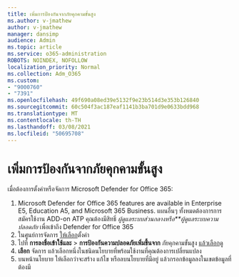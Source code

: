 ```yaml
---
title: เพิ่มการป้องกันจากภัยคุกคามขั้นสูง
ms.author: v-jmathew
author: v-jmathew
manager: dansimp
audience: Admin
ms.topic: article
ms.service: o365-administration
ROBOTS: NOINDEX, NOFOLLOW
localization_priority: Normal
ms.collection: Adm_O365
ms.custom:
- "9000760"
- "7391"
ms.openlocfilehash: 49f690a08ed39e5132f9e23b514d3e353b126840
ms.sourcegitcommit: 60c504f3ac187eaf1141b3ba701d9e0633bdd968
ms.translationtype: MT
ms.contentlocale: th-TH
ms.lasthandoff: 03/08/2021
ms.locfileid: "50695708"
---
```

# <a name="increase-protection-from-advanced-threats"></a>เพิ่มการป้องกันจากภัยคุกคามขั้นสูง

เมื่อต้องการตั้งค่าหรือจัดการ Microsoft Defender for Office 365:

1. Microsoft Defender for Office 365 features are available in Enterprise E5, Education A5, and Microsoft 365 Business. แผนอื่นๆ ทั้งหมดต้องการการสมัครใช้งาน ADD-on ATP คุณต้องมีสิทธิ์ *ผู้ดูแลระบบส่วนกลางหรือ**ผู้ดูแลระบบความปลอดภัย* เพื่อเข้าถึง Defender for Office 365
2. ในศูนย์การจัดการ [ให้เลือก](https://go.microsoft.com/fwlink/p/?linkid=2075721)ตั้งค่า
3. ไปที่ **การลงชื่อเข้าใช้และ**  >  **การป้องกันความปลอดภัยเพิ่มขึ้นจาก** ภัยคุกคามขั้นสูง [แล้วเลือก](https://go.microsoft.com/fwlink/?linkid=2109302)ดู
4. **เลือก** จัดการ แล้วเลือกหนึ่งในชนิดนโยบายที่พร้อมใช้งานที่คุณต้องการเปลี่ยนแปลง
5. บนหน้านโยบาย ให้เลือกว่าจะสร้าง แก้ไข หรือลบนโยบายที่มีอยู่ แล้วกรอกข้อมูลลงในเขตข้อมูลที่ต้องมี
